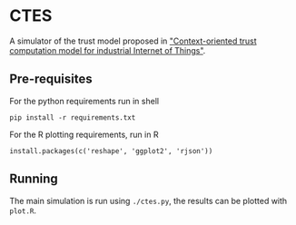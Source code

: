 # CTES

A simulator of the trust model proposed in ["Context-oriented trust computation model for industrial Internet of Things"](https://www.sciencedirect.com/science/article/pii/S0045790621001270).

## Pre-requisites
For the python requirements run in shell
```
pip install -r requirements.txt
```

For the R plotting requirements, run in R
```
install.packages(c('reshape', 'ggplot2', 'rjson'))
```

## Running
The main simulation is run using `./ctes.py`, the results can be plotted with `plot.R`.
